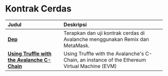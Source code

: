 # Kontrak Cerdas

| Judul | Deskripsi |
| :--- | :--- |
| [**Dep**](deploy-a-smart-contract-on-avalanche-using-remix-and-metamask.md) | Terapkan dan uji kontrak cerdas di Avalanche menggunakan Remix dan MetaMask. |
| [**Using Truffle with the Avalanche C-Chain**](using-truffle-with-the-avalanche-c-chain.md) | Using Truffle with the Avalanche's C-Chain, an instance of the Ethereum Virtual Machine \(EVM\) |

<!--stackedit_data:
eyJoaXN0b3J5IjpbLTExMDM4MjMxNzVdfQ==
-->